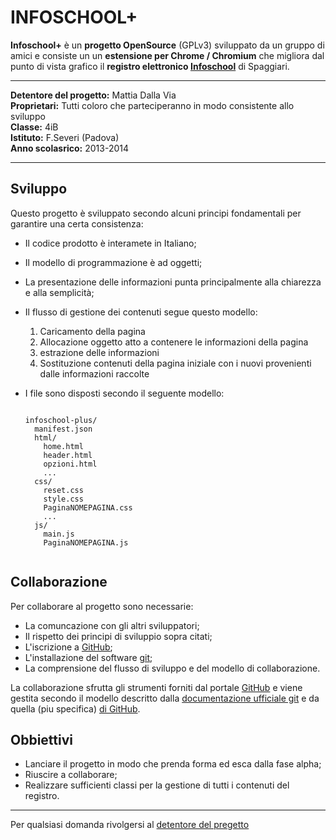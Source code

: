 INFOSCHOOL+
===============

**Infoschool+** è un **progetto OpenSource** (GPLv3) sviluppato da un gruppo di amici e consiste un un **estensione per Chrome / Chromium** che migliora dal punto di vista grafico il **registro elettronico [Infoschool](https://web.spaggiari.eu)** di Spaggiari.

---

**Detentore del progetto:** Mattia Dalla Via  
**Proprietari:** Tutti coloro che parteciperanno in modo consistente allo sviluppo  
**Classe:** 4iB  
**Istituto:** F.Severi (Padova)  
**Anno scolasrico:** 2013-2014  

---

## Sviluppo

Questo progetto è sviluppato secondo alcuni principi fondamentali per garantire una certa consistenza:

* Il codice prodotto è interamete in Italiano;
* Il modello di programmazione è ad oggetti;
* La presentazione delle informazioni punta principalmente alla chiarezza e alla semplicità;
* Il flusso di gestione dei contenuti segue questo modello:
  1. Caricamento della pagina
  2. Allocazione oggetto atto a contenere le informazioni della pagina
  3. estrazione delle informazioni
  4. Sostituzione contenuti della pagina iniziale con i nuovi provenienti dalle informazioni raccolte
* I file sono disposti secondo il seguente modello:

  ```
  
  infoschool-plus/
    manifest.json
    html/
      home.html
      header.html
      opzioni.html
      ...
    css/
      reset.css
      style.css
      PaginaNOMEPAGINA.css
      ...
    js/
      main.js
      PaginaNOMEPAGINA.js
      
  ```

## Collaborazione

Per collaborare al progetto sono necessarie:
* La comuncazione con gli altri sviluppatori;
* Il rispetto dei principi di sviluppio sopra citati;
* L'iscrizione a [GitHub](http://github.com/);
* L'installazione del software [git](http://git-scm.com/);
* La comprensione del flusso di sviluppo e del modello di collaborazione.

La collaborazione sfrutta gli strumenti forniti dal portale [GitHub](http://github.com/) e viene gestita secondo il modello descritto dalla [documentazione ufficiale git](http://git-scm.com/book/en/Distributed-Git-Contributing-to-a-Project#Public-Small-Project) e da quella (piu specifica) [di GitHub](https://help.github.com/articles/using-pull-requests).

## Obbiettivi

* Lanciare il progetto in modo che prenda forma ed esca dalla fase alpha;
* Riuscire a collaborare;
* Realizzare sufficienti classi per la gestione di tutti i contenuti del registro.

---

Per qualsiasi domanda rivolgersi al [detentore del pregetto](mailto:me@mattiadv.it)
